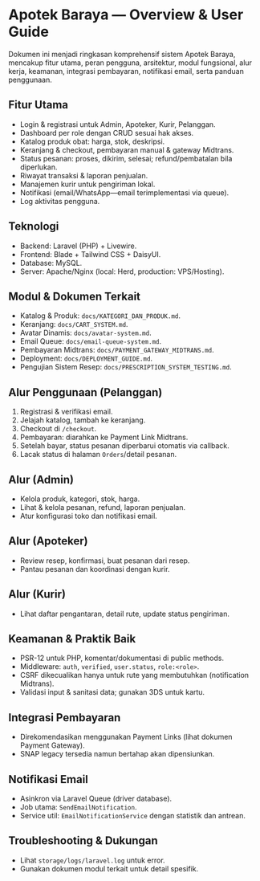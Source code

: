 # Apotek Baraya — Overview & User Guide

Dokumen ini menjadi ringkasan komprehensif sistem Apotek Baraya, mencakup fitur utama, peran pengguna, arsitektur, modul fungsional, alur kerja, keamanan, integrasi pembayaran, notifikasi email, serta panduan penggunaan.

## Fitur Utama
- Login & registrasi untuk Admin, Apoteker, Kurir, Pelanggan.
- Dashboard per role dengan CRUD sesuai hak akses.
- Katalog produk obat: harga, stok, deskripsi.
- Keranjang & checkout, pembayaran manual & gateway Midtrans.
- Status pesanan: proses, dikirim, selesai; refund/pembatalan bila diperlukan.
- Riwayat transaksi & laporan penjualan.
- Manajemen kurir untuk pengiriman lokal.
- Notifikasi (email/WhatsApp—email terimplementasi via queue).
- Log aktivitas pengguna.

## Teknologi
- Backend: Laravel (PHP) + Livewire.
- Frontend: Blade + Tailwind CSS + DaisyUI.
- Database: MySQL.
- Server: Apache/Nginx (local: Herd, production: VPS/Hosting).

## Modul & Dokumen Terkait
- Katalog & Produk: `docs/KATEGORI_DAN_PRODUK.md`.
- Keranjang: `docs/CART_SYSTEM.md`.
- Avatar Dinamis: `docs/avatar-system.md`.
- Email Queue: `docs/email-queue-system.md`.
- Pembayaran Midtrans: `docs/PAYMENT_GATEWAY_MIDTRANS.md`.
- Deployment: `docs/DEPLOYMENT_GUIDE.md`.
- Pengujian Sistem Resep: `docs/PRESCRIPTION_SYSTEM_TESTING.md`.

## Alur Penggunaan (Pelanggan)
1. Registrasi & verifikasi email.
2. Jelajah katalog, tambah ke keranjang.
3. Checkout di `/checkout`.
4. Pembayaran: diarahkan ke Payment Link Midtrans.
5. Setelah bayar, status pesanan diperbarui otomatis via callback.
6. Lacak status di halaman `Orders`/detail pesanan.

## Alur (Admin)
- Kelola produk, kategori, stok, harga.
- Lihat & kelola pesanan, refund, laporan penjualan.
- Atur konfigurasi toko dan notifikasi email.

## Alur (Apoteker)
- Review resep, konfirmasi, buat pesanan dari resep.
- Pantau pesanan dan koordinasi dengan kurir.

## Alur (Kurir)
- Lihat daftar pengantaran, detail rute, update status pengiriman.

## Keamanan & Praktik Baik
- PSR-12 untuk PHP, komentar/dokumentasi di public methods.
- Middleware: `auth`, `verified`, `user.status`, `role:<role>`.
- CSRF dikecualikan hanya untuk rute yang membutuhkan (notification Midtrans).
- Validasi input & sanitasi data; gunakan 3DS untuk kartu.

## Integrasi Pembayaran
- Direkomendasikan menggunakan Payment Links (lihat dokumen Payment Gateway).
- SNAP legacy tersedia namun bertahap akan dipensiunkan.

## Notifikasi Email
- Asinkron via Laravel Queue (driver database).
- Job utama: `SendEmailNotification`.
- Service util: `EmailNotificationService` dengan statistik dan antrean.

## Troubleshooting & Dukungan
- Lihat `storage/logs/laravel.log` untuk error.
- Gunakan dokumen modul terkait untuk detail spesifik.